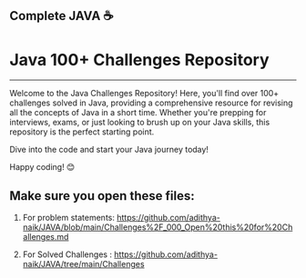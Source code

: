 Complete JAVA ☕
-----------------------------------------------
# Java 100+ Challenges Repository
-----------------------------------------------
Welcome to the Java Challenges Repository! Here, you'll find over 100+ challenges solved in Java, providing a comprehensive resource for revising all the concepts of Java in a short time. Whether you're prepping for interviews, exams, or just looking to brush up on your Java skills, this repository is the perfect starting point.

Dive into the code and start your Java journey today!

Happy coding! 😊

Make sure you open these files:
-----------------------------------------------
1. For problem statements: https://github.com/adithya-naik/JAVA/blob/main/Challenges%2F_000_Open%20this%20for%20Challenges.md

2. For Solved Challenges :
https://github.com/adithya-naik/JAVA/tree/main/Challenges